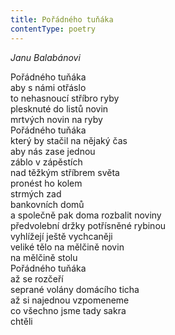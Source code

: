 ```yaml
---
title: Pořádného tuňáka
contentType: poetry
---
```


<section>

_Janu Balabánovi_

Pořádného tuňáka  
aby s námi otřáslo  
to nehasnoucí stříbro ryby  
plesknuté do listů novin  
mrtvých novin na ryby  
Pořádného tuňáka  
který by stačil na nějaký čas  
aby nás zase jednou  
záblo v zápěstích  
nad těžkým stříbrem světa  
pronést ho kolem  
strmých zad  
bankovních domů  
a společně pak doma rozbalit noviny  
předvolební držky potřísněné rybinou  
vyhlížejí ještě vychcaněji  
veliké tělo na mělčině novin  
na mělčině stolu  
Pořádného tuňáka  
až se rozčeří  
seprané volány domácího ticha  
až si najednou vzpomeneme  
co všechno jsme tady sakra  
chtěli

</section>
